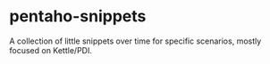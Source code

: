 pentaho-snippets
================

A collection of little snippets over time for specific scenarios, mostly focused on Kettle/PDI.
